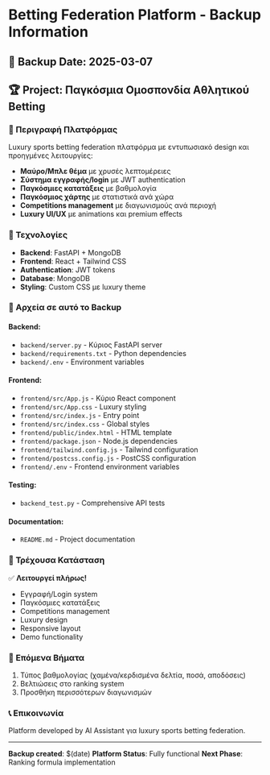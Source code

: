 # Betting Federation Platform - Backup Information

## 📅 Backup Date: 2025-03-07
## 🏆 Project: Παγκόσμια Ομοσπονδία Αθλητικού Betting

### 🎯 Περιγραφή Πλατφόρμας
Luxury sports betting federation πλατφόρμα με εντυπωσιακό design και προηγμένες λειτουργίες:

- **Μαύρο/Μπλε θέμα** με χρυσές λεπτομέρειες
- **Σύστημα εγγραφής/login** με JWT authentication
- **Παγκόσμιες κατατάξεις** με βαθμολογία
- **Παγκόσμιος χάρτης** με στατιστικά ανά χώρα
- **Competitions management** με διαγωνισμούς ανά περιοχή
- **Luxury UI/UX** με animations και premium effects

### 🔧 Τεχνολογίες
- **Backend**: FastAPI + MongoDB
- **Frontend**: React + Tailwind CSS
- **Authentication**: JWT tokens
- **Database**: MongoDB
- **Styling**: Custom CSS με luxury theme

### 📁 Αρχεία σε αυτό το Backup

#### Backend:
- `backend/server.py` - Κύριος FastAPI server
- `backend/requirements.txt` - Python dependencies
- `backend/.env` - Environment variables

#### Frontend:
- `frontend/src/App.js` - Κύριο React component
- `frontend/src/App.css` - Luxury styling
- `frontend/src/index.js` - Entry point
- `frontend/src/index.css` - Global styles
- `frontend/public/index.html` - HTML template
- `frontend/package.json` - Node.js dependencies
- `frontend/tailwind.config.js` - Tailwind configuration
- `frontend/postcss.config.js` - PostCSS configuration
- `frontend/.env` - Frontend environment variables

#### Testing:
- `backend_test.py` - Comprehensive API tests

#### Documentation:
- `README.md` - Project documentation

### 🚀 Τρέχουσα Κατάσταση
✅ **Λειτουργεί πλήρως!**
- Εγγραφή/Login system
- Παγκόσμιες κατατάξεις
- Competitions management
- Luxury design
- Responsive layout
- Demo functionality

### 🎯 Επόμενα Βήματα
1. Τύπος βαθμολογίας (χαμένα/κερδισμένα δελτία, ποσά, αποδόσεις)
2. Βελτιώσεις στο ranking system
3. Προσθήκη περισσότερων διαγωνισμών

### 📞 Επικοινωνία
Platform developed by AI Assistant για luxury sports betting federation.

---
**Backup created**: $(date)
**Platform Status**: Fully functional
**Next Phase**: Ranking formula implementation